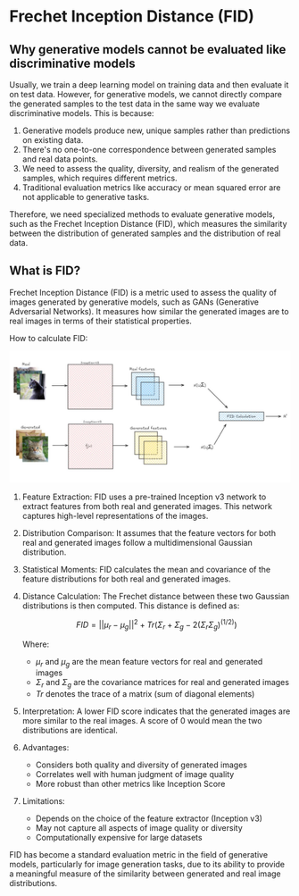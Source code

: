# Frechet Inception Distance (FID)

## Why generative models cannot be evaluated like discriminative models

Usually, we train a deep learning model on training data and then evaluate it on test data. However, for generative models, we cannot directly compare the generated samples to the test data in the same way we evaluate discriminative models. This is because:

1. Generative models produce new, unique samples rather than predictions on existing data.
2. There's no one-to-one correspondence between generated samples and real data points.
3. We need to assess the quality, diversity, and realism of the generated samples, which requires different metrics.
4. Traditional evaluation metrics like accuracy or mean squared error are not applicable to generative tasks.

Therefore, we need specialized methods to evaluate generative models, such as the Frechet Inception Distance (FID), which measures the similarity between the distribution of generated samples and the distribution of real data.

## What is FID?

Frechet Inception Distance (FID) is a metric used to assess the quality of images generated by generative models, such as GANs (Generative Adversarial Networks). It measures how similar the generated images are to real images in terms of their statistical properties.

How to calculate FID:
<div style="text-align: center;"><img src="12.jpg" alt="Image Description" width="800" height="auto"/></div>

1. Feature Extraction: FID uses a pre-trained Inception v3 network to extract features from both real and generated images. This network captures high-level representations of the images.

2. Distribution Comparison: It assumes that the feature vectors for both real and generated images follow a multidimensional Gaussian distribution.

3. Statistical Moments: FID calculates the mean and covariance of the feature distributions for both real and generated images.

4. Distance Calculation: The Frechet distance between these two Gaussian distributions is then computed. This distance is defined as:

   $$FID = ||μ_r - μ_g||^2 + Tr(Σ_r + Σ_g - 2(Σ_r Σ_g)^(1/2))$$

   Where:
   - $μ_r$ and $μ_g$ are the mean feature vectors for real and generated images
   - $Σ_r$ and $Σ_g$ are the covariance matrices for real and generated images
   - $Tr$ denotes the trace of a matrix (sum of diagonal elements)

5. Interpretation: A lower FID score indicates that the generated images are more similar to the real images. A score of 0 would mean the two distributions are identical.

6. Advantages:
   - Considers both quality and diversity of generated images
   - Correlates well with human judgment of image quality
   - More robust than other metrics like Inception Score

7. Limitations:
   - Depends on the choice of the feature extractor (Inception v3)
   - May not capture all aspects of image quality or diversity
   - Computationally expensive for large datasets

FID has become a standard evaluation metric in the field of generative models, particularly for image generation tasks, due to its ability to provide a meaningful measure of the similarity between generated and real image distributions.

